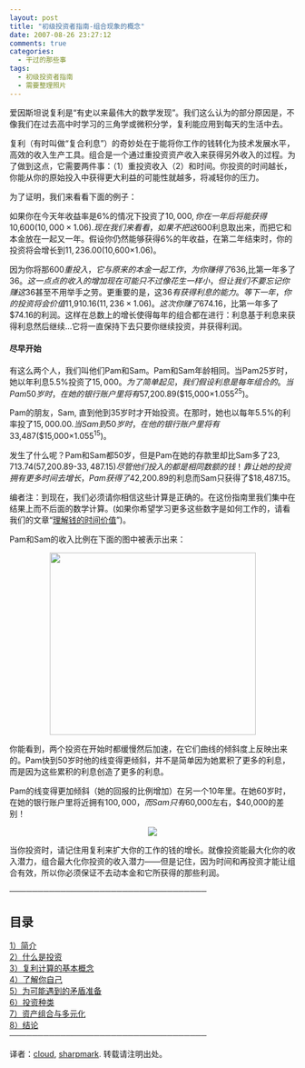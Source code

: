 ```yaml
---
layout: post
title: "初级投资者指南-组合现象的概念"
date: 2007-08-26 23:27:12
comments: true
categories:
  - 干过的那些事
tags:
  - 初级投资者指南
  - 需要整理照片
---
```

爱因斯坦说复利是“有史以来最伟大的数学发现”。我们这么认为的部分原因是，不像我们在过去高中时学习的三角学或微积分学，复利能应用到每天的生活中去。

复利（有时叫做“复合利息”）的奇妙处在于能将你工作的钱转化为技术发展水平，高效的收入生产工具。组合是一个通过重投资资产收入来获得另外收入的过程。为了做到这点，它需要两件事：（1）重投资收入（2）和时间。你投资的时间越长，你能从你的原始投入中获得更大利益的可能性就越多，将减轻你的压力。

为了证明，我们来看看下面的例子：

如果你在今天年收益率是6%的情况下投资了$10,000,你在一年后将能获得$10,600($10,000×1.06).现在我们来看看，如果不把这$600利息取出来，而把它和本金放在一起又一年。假设你仍然能够获得6%的年收益，在第二年结束时，你的投资将会增长到$11,236.00($10,600×1.06)。

因为你将那$600重投入，它与原来的本金一起工作，为你赚得了$636,比第一年多了$36。这一点点的收入的增加现在可能只不过像花生一样小，但让我们不要忘记你赚这$36甚至不用举手之劳。更重要的是，这$36有获得利息的能力。等下一年，你的投资将会价值$11,910.16($11,236×1.06)。这次你赚了$674.16，比第一年多了$74.16的利润。这样在总数上的增长使得每年的组合都在进行：利息基于利息来获得利息然后继续…它将一直保持下去只要你继续投资，并获得利润。

#### 尽早开始

有这么两个人，我们叫他们Pam和Sam。Pam和Sam年龄相同。当Pam25岁时，她以年利息5.5%投资了$15,000。为了简单起见，我们假设利息是每年组合的。当Pam50岁时，在她的银行账户里将有$57,200.89($15,000×1.055<sup>25</sup>)。

Pam的朋友，Sam, 直到他到35岁时才开始投资。在那时，她也以每年5.5%的利率投了$15,000.00.当Sam到50岁时，在他的银行账户里将有$33,487($15,000×1.055<sup>15</sup>)。

发生了什么呢？Pam和Sam都50岁，但是Pam在她的存款里却比Sam多了$23,713.74($57,200.89-$33,487.15) 尽管他们投入的都是相同数额的钱！靠让她的投资拥有更多时间去增长，Pam获得了$42,200.89的利息而Sam只获得了$18,487.15。

编者注：到现在，我们必须请你相信这些计算是正确的。在这份指南里我们集中在结果上而不后面的数学计算。(如果你希望学习更多这些数字是如何工作的，请看我们的文章“<a href="http://www.investopedia.com/articles/03/082703.asp" target="_blank">理解钱的时间价值</a>”)。

Pam和Sam的收入比例在下面的图中被表示出来：

<p align="center">
  <img src="http://lh3.google.com/SharpMark/RtF6RfZE3iI/AAAAAAAABxQ/bQYBhdyXo9Q/s800/beginner_2_1.gif" height="321" width="363" />
</p>

你能看到，两个投资在开始时都缓慢然后加速，在它们曲线的倾斜度上反映出来的。Pam快到50岁时他的线变得更倾斜，并不是简单因为她累积了更多的利息，而是因为这些累积的利息创造了更多的利息。

Pam的线变得更加倾斜（她的回报的比例增加）在另一个10年里。在她60岁时，在她的银行账户里将近拥有$100,000，而Sam只有$60,000左右，$40,000的差别！

<p align="center">
  <img src="http://lh4.google.com/SharpMark/RtF7ZvZE3jI/AAAAAAAABxY/ZO5EU4XwlQ0/s800/beginner_2_2.gif" />
</p>

当你投资时，请记住用复利来扩大你的工作的钱的增长。就像投资能最大化你的收入潜力，组合最大化你投资的收入潜力——但是记住，因为时间和再投资才能让组合有效，所以你必须保证不去动本金和它所获得的那些利润。

───────────────────────────────────

## 目录

[1）简介][1]  
[2）什么是投资][2]  
[3）复利计算的基本概念][3]  
[4）了解你自己][4]  
[5）为可能遇到的矛盾准备][5]  
[6）投资种类][6]  
[7）资产组合与多元化][7]  
[8）结论][8]  
───────────────────────────────────

译者：<a href="http://www.cloudwater.net/" target="_blank">cloud</a>, <a href="http://liujiong.com/" title="sharpmark's blog" target="_blank">sharpmark</a>. 转载请注明出处。

 [1]: /blog/posts/a-tutorial-for-beginner-investors-introduction/
 [2]: /blog/posts/a-tutorial-for-beginner-investors-what-is-investing/
 [3]: /blog/posts/a-tutorial-for-beginner-investors-the-concept-of-compounding/
 [4]: /blog/posts/a-tutorial-for-beginner-investors-knowing-yourself/
 [5]: /blog/posts/a-tutorial-for-beginner-investors-preparing-for-contradictions/
 [6]: /blog/posts/a-tutorial-for-beginner-investors-types-of-investments/
 [7]: /blog/posts/a-tutorial-for-beginner-investors-portfolios-and-diversification/
 [8]: /blog/posts/a-tutorial-for-beginner-investors-conclusion/